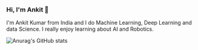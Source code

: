 ### Hi, I'm Ankit 👋 

I'm Ankit Kumar from India and I do Machine Learning, Deep Learning and data Science. I really enjoy learning about AI and Robotics.


![Anurag's GitHub stats](https://github-readme-stats.vercel.app/api?username=ankitkumar174&show_icons=true&theme=radical)

